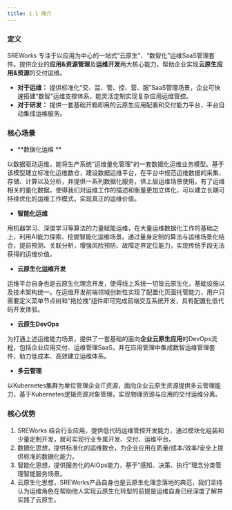 ```yaml
---
title: 1.1 简介
---
```


<a name="iW87J"></a>
### 定义
SREWorks 专注于以应用为中心的一站式“云原生”、“数智化”运维SaaS管理套件。提供企业的**应用&资源管理**及**运维开发**两大核心能力，帮助企业实现**云原生应用&资源**的交付运维。


- **对于运维：** 提供标准化“交、监、管、控、营、服”SaaS管理场景，企业可快速搭建“数智”运维支撑体系，能灵活定制实现复杂应用运维管控。
- **对于研发：** 提供一套基础开箱即用的云原生应用配置和交付能力平台，平台自动集成运维服务。

<a name="8plYw"></a>
### 核心场景

- **数据化运维 **

以数据驱动运维，能将生产系统“运维量化管理”的一套数据化运维业务模型。基于该模型建立标准化运维数仓，建设数据运维平台，在平台中规范运维数据的采集、存储、计算以及分析，并提供一系列数据化服务，供上层运维场景使用。有了运维相关的量化数据，使得我们对运维工作的描述和衡量更加立体化，可以建立长期可持续优化的运维工作模式，实现真正的运维价值。

- **智能化运维**

用机器学习、深度学习等算法的力量赋能运维，在大量运维数据化工作的基础之上，利用AI能力探索、挖掘智能化运维场景。通过量身定制的算法与运维场景化结合，提前预测、关联分析，增强风险预防、故障定界定位能力，实现传统手段无法获得的运维价值。

- **云原生化运维开发**

运维平台自身也是云原生化理念开发，使得线上系统一切皆云原生化，基础设施以及技术架构统一。在运维开发前端领域创新性实现了配置化页面托管能力，用户只需要定义菜单节点树和“拖拉拽”组件即可完成前端交互系统开发，具有配置化低代码开发体验。

- **云原生DevOps**

为打通上述运维能力场景，提供了一套基础的面向**企业云原生应用**的DevOps流程，包括企业应用交付、运维管理SaaS，并在应用管理中集成数智运维管理套件，助力低成本、高效建立运维体系。

- **多云管理**

以Kubernetes集群为单位管理企业IT资源，面向企业云原生资源提供多云管理能力，基于Kubernetes逻辑资源对象管理，实现物理资源与应用的交付运维分离。

<a name="xuTRN"></a>
### 核心优势

1. SREWorks 结合行业应用，提供低代码运维管控开发能力，通过模块化组装和少量定制开发，就可实现行业专属开发、交付、运维平台。
1. 数据化思想，提供标准化的运维数仓，为企业应用在质量/成本/效率/安全上提供标准的数据化能力。
1. 智能化思想，提供服务化的AIOps能力，基于“感知、决策、执行”理念分类管理智能服务场景。
1. 云原生化思想，SREWorks产品自身也是云原生化理念落地的典范，我们坚持认为运维角色在帮助他人实现云原生化转型的前提是运维自身已经深度了解并实践了云原生。
